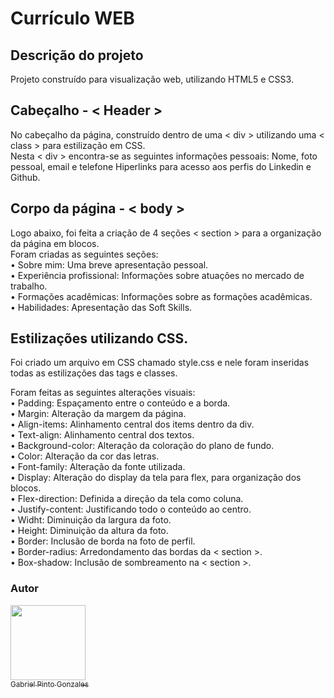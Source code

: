 # Currículo WEB

## Descrição do projeto

Projeto construído para visualização web, utilizando HTML5 e CSS3.

## Cabeçalho - &lt; Header &gt;

No cabeçalho da página, construído dentro de uma &lt; div &gt; utilizando uma &lt; class &gt; para estilização em CSS.  
Nesta &lt; div &gt; encontra-se as seguintes informações pessoais: Nome, foto pessoal, email e telefone
Hiperlinks para acesso aos perfis do Linkedin e Github. 

## Corpo da página - &lt; body &gt;

Logo abaixo, foi feita a criação de 4 seções &lt; section &gt; para a organização da página em blocos.  
Foram criadas as seguintes seções:  
• Sobre mim: Uma breve apresentação pessoal.  
• Experiência profissional: Informações sobre atuações no mercado de trabalho.  
• Formações acadêmicas: Informações sobre as formações acadêmicas.  
• Habilidades: Apresentação das Soft Skills.  

## Estilizações utilizando CSS.

Foi criado um arquivo em CSS chamado style.css e nele foram inseridas todas as estilizações das tags e classes.  

Foram feitas as seguintes alterações visuais:  
• Padding: Espaçamento entre o conteúdo e a borda.  
• Margin: Alteração da margem da página.    
• Align-items: Alinhamento central dos items dentro da div.    
• Text-align: Alinhamento central dos textos.  
• Background-color: Alteração da coloração do plano de fundo.  
• Color: Alteração da cor das letras.  
• Font-family: Alteração da fonte utilizada.  
• Display: Alteração do display da tela para flex, para organização dos blocos.  
• Flex-direction: Definida a direção da tela como coluna.  
• Justify-content: Justificando todo o conteúdo ao centro.  
• Widht: Diminuição da largura da foto.  
• Height: Diminuição da altura da foto.  
• Border: Inclusão de borda na foto de perfil.  
• Border-radius: Arredondamento das bordas da &lt; section &gt;.  
• Box-shadow: Inclusão de sombreamento na &lt; section &gt;.  


### Autor

[<img src="foto.jpeg" width=120><br><sub>Gabriel Pinto Gonzales</sub>](https://www.linkedin.com/in/gabrielpgonzales/)



